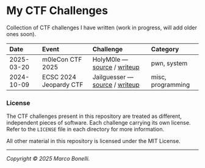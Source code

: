 # My CTF Challenges

Collection of CTF challenges I have written (work in progress, will add older
ones soon).

| Date       | Event                  | Challenge                                                                                        | Category          |
|:-----------|:-----------------------|:-------------------------------------------------------------------------------------------------|:------------------|
| 2025-03-20 | m0leCon CTF 2025       | HolyM0le — [source](./challenges/holym0le) / [writeup](./challenges/holym0le/README.md)          | pwn, system       |
| 2024-10-09 | ECSC 2024 Jeopardy CTF | Jailguesser — [source](./challenges/jailguesser) / [writeup](./challenges/jailguesser/README.md) | misc, programming |


### License

The CTF challenges present in this repository are treated as different,
independent pieces of software. Each challenge carrying its own license. Refer
to the `LICENSE` file in each directory for more information.

All other material in this repository is licensed under the MIT License.

---

*Copyright &copy; 2025 Marco Bonelli.*
